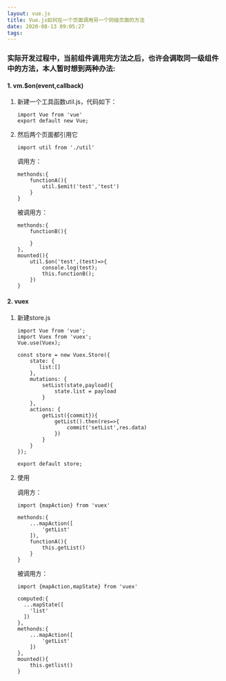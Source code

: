 ```yaml
---
layout: vue.js
title: Vue.js如何在一个页面调用另一个同级页面的方法
date: 2020-08-13 09:05:27
tags:
---
```



<!--more-->

### 实际开发过程中，当前组件调用完方法之后，也许会调取同一级组件中的方法，本人暂时想到两种办法:
#### 1. vm.$on(event,callback)
1. 新建一个工具函数util.js，代码如下：
    ```
    import Vue from 'vue'
    export default new Vue;
    ```
2. 然后两个页面都引用它
    ```
    import util from './util'
    ```
    调用方：
    ```
    methonds:{
        functionA(){
            util.$emit('test','test')
        }
    }
    ```
    被调用方：
    ```
    methonds:{
        functionB(){
            
        }
    },
    mounted(){
        util.$on('test',(test)=>{
            console.log(test);
            this.functionB();
        })
    }
    ```
#### 2. vuex

1. 新建store.js
    ```
    import Vue from 'vue';
    import Vuex from 'vuex';
    Vue.use(Vuex);
    
    const store = new Vuex.Store({
        state: {
           list:[]
        },
        mutations: {
            setList(state,payload){
                state.list = payload
            }
        },
        actions: {
            getList({commit}){
                getList().then(res=>{
                    commit('setList',res.data)
                })
            }
        }
    });
    
    export default store;
    ```
2. 使用

    调用方：
    ```
    import {mapAction} from 'vuex'
    
    methonds:{
        ...mapAction([
            'getList'
        ]),
        functionA(){
            this.getList()
        }
    }
    ```
    被调用方：
    ```
    import {mapAction,mapState} from 'vuex'
    
    computed:{
      ...mapState([
        'list'
      ])  
    },
    methonds:{
        ...mapAction([
            'getList'
        ])
    },
    mounted(){
        this.getlist()
    }
    ```
